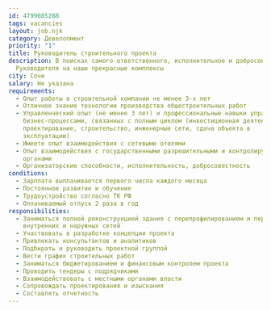 ```yaml
---
id: 4799085288
tags: vacancies
layout: job.njk
category: Девелопмент
priority: "1"
title: Руководитель строительного проекта
description: В поисках самого ответственного, исполнительное и добросовестного
  Руководителя на наши прекрасные комплексы
city: Сочи
salary: Не указана
requirements:
  - Опыт работы в строительной компании не менее 3-х лет
  - Отличное знание технологии производства общестроительных работ
  - Управленческий опыт (не менее 3 лет) и профессиональные навыки управления
    бизнес-процессами, связанных с полным циклом (инвестиционная деятельность,
    проектирование, строительство, инженерные сети, сдача объекта в
    эксплуатацию)
  - Имеете опыт взаимодействия с сетевыми отелями
  - Опыт взаимодействия с государственными разрешительными и контролирующими
    органами
  - Организаторские способности, исполнительность, добросовестность
conditions:
  - Зарплата выплачивается первого числа каждого месяца
  - Постоянное развитие и обучение
  - Трудоустройство согласно ТК РФ
  - Оплачиваемый отпуск 2 раза в год
responsibilities:
  - Заниматься полной реконструкцией здания с перепрофилированием и перекладкой
    внутренних и наружных сетей
  - Участвовать в разработке концепции проекта
  - Привлекать консультантов и аналитиков
  - Подбирать и руководить проектной группой
  - Вести график строительных работ
  - Заниматься бюджетированием и финансовым контролем проекта
  - Проводить тендеры с подрядчиками
  - Взаимодействовать с местными органами власти
  - Сопровождать проектирования и изыскания
  - Составлять отчетность
---
```

